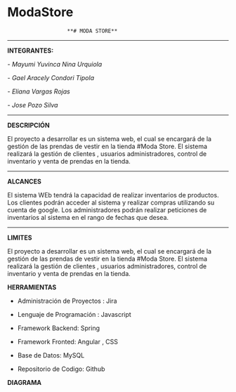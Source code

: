# ModaStore


                       **# MODA STORE**
**********************************************************************************************************************************************************************

**INTEGRANTES:**

*- Mayumi Yuvinca Nina Urquiola*

*- Gael Aracely Condori Tipola*

*- Eliana Vargas Rojas*

*- Jose Pozo Silva*

***********************************************************************************************************************************************************************

**DESCRIPCIÓN**

El proyecto a desarrollar es un sistema web, el cual se encargará de la gestión de las prendas de vestir en la tienda #Moda Store.  El sistema realizará la gestión de clientes , usuarios  administradores, control de inventario  y  venta de prendas en la tienda.
***********************************************************************************************************************************************************************


**ALCANCES**

El sistema WEb tendrá la capacidad de realizar inventarios de productos.
Los clientes podrán acceder al sistema y realizar compras utilizando su cuenta de google.
Los administradores podrán realizar peticiones de inventarios al sistema en el rango de fechas que desea.
**********************************************************************************************************************************************************************


**LIMITES**

El proyecto a desarrollar es un sistema web, el cual se encargará de la gestión de las prendas de vestir en la tienda #Moda Store.  El sistema realizará la gestión de clientes , usuarios  administradores, control de inventario  y  venta de prendas en la tienda.



**HERRAMIENTAS**


- Administración de Proyectos :  Jira


- Lenguaje de Programación : Javascript


- Framework Backend: Spring


- Framework Fronted: Angular , CSS


- Base de Datos: MySQL


- Repositorio de Codigo: Github



**DIAGRAMA**

